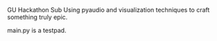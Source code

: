 GU Hackathon Sub
Using pyaudio and visualization techniques  to craft something truly epic.

main.py is a testpad.


